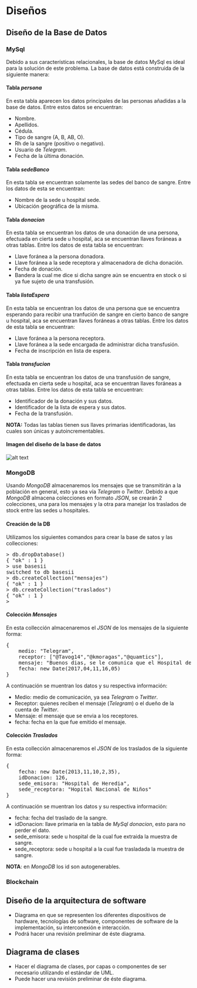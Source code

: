 # Diseños
## Diseño de la Base de Datos

### MySql

Debido a sus características relacionales, la base de datos MySql es ideal para la solución de este problema. La base de datos está construida de la siguiente manera:

#### Tabla *persona*

En esta tabla aparecen los datos principales de las personas añadidas a la base de datos. Entre estos datos se encuentran: 

- Nombre.
- Apellidos.
- Cédula.
- Tipo de sangre (A, B, AB, O).
- Rh de la sangre (positivo o negativo).
- Usuario de *Telegram*.
- Fecha de la última donación.

#### Tabla *sedeBanco*

En esta tabla se encuentran solamente las sedes del banco de sangre. Entre los datos de esta se encuentran:

- Nombre de la sede u hospital sede.
- Ubicación geográfica de la misma.

#### Tabla *donacion*

En esta tabla se encuentran los datos de una donación de una persona, efectuada en cierta sede u hospital, aca se encuentran llaves foráneas a otras tablas. Entre los datos de esta tabla se encuentran: 

- Llave foránea a la persona donadora.
- Llave foránea a la sede receptora y almacenadora de dicha donación.
- Fecha de donación.
- Bandera la cual me dice si dicha sangre aún se encuentra en stock o si ya fue sujeto de una transfusión. 

#### Tabla *listaEspera*

En esta tabla se encuentran los datos de una persona que se encuentra esperando para recibir una tranfución de sangre en cierto banco de sangre u hospital, aca se encuentran llaves foráneas a otras tablas. Entre los datos de esta tabla se encuentran: 

- Llave foránea a la persona receptora.
- Llave foránea a la sede encargada de administrar dicha transfusión.
- Fecha de inscripción en lista de espera. 

#### Tabla *transfucion*

En esta tabla se encuentran los datos de una transfusión de sangre, efectuada en cierta sede u hospital, aca se encuentran llaves foráneas a otras tablas. Entre los datos de esta tabla se encuentran: 

- Identificador de la donación y sus datos.
- Identificador de la lista de espera y sus datos.
- Fecha de la transfusión.

**NOTA:** Todas las tablas tienen sus llaves primarias identificadoras, las cuales son únicas y  autoincrementables. 


#### Imagen del diseño de la base de datos

![alt text](http://i.imgur.com/Qd4JRMO.png "Diseño")

### MongoDB

Usando *MongoDB* almacenaremos los mensajes que se transmitirán a la población en general, esto ya sea vía *Telegram* o *Twitter*. Debido a que *MongoDB* almacena colecciones en formato *JSON*, se crearán 2 colecciones, una para los mensajes y la otra para manejar los traslados de stock entre las sedes u hospitales.

#### Creación de la DB

Utilizamos los siguientes comandos para crear la base de satos y las collecciones:

<pre class="prettyprint notranslate">
&gt; db.dropDatabase()
{ "ok" : 1 }
&gt; use basesii
switched to db basesii
&gt; db.createCollection("mensajes")
{ "ok" : 1 }
&gt; db.createCollection("traslados")
{ "ok" : 1 }
&gt;
</pre>

#### Colección *Mensajes*

En esta collección almacenaremos el *JSON* de los mensajes de la siguiente forma:

<pre class="prettyprint notranslate">
{
	medio: "Telegram",
	receptor: ["@Tavog14","@kmoragas","@quamtics"],
	mensaje: "Buenos dias, se le comunica que el Hospital de Alajuela ocupa recervas de sangre tipo A+, acerquese a donar y ayudenos a salvar vidas",
	fecha: new Date(2017,04,11,16,05)
}
</pre>

A continuación se muentran los datos y su respectiva información:

- Medio: medio de comunicación, ya sea *Telegram* o *Twitter*.
- Receptor: quienes reciben el mensaje (*Telegram*) o el dueño de la cuenta de *Twitter*.
- Mensaje: el mensaje que se envia a los receptores.
- fecha: fecha en la que fue emitido el mensaje.

#### Colección *Traslados*

En esta collección almacenaremos el *JSON* de los traslados de la siguiente forma:

<pre class="prettyprint notranslate">
{
	fecha: new Date(2013,11,10,2,35),
	idDonacion: 126,
	sede_emisora: "Hospital de Heredia",
	sede_receptora: "Hopital Nacional de Niños"
}
</pre>

A continuación se muentran los datos y su respectiva información:

- fecha: fecha del traslado de la sangre.
- idDonacion: llave primaria en la tabla de *MySql donacion*, esto para no perder el dato.
- sede_emisora: sede u hospital de la cual fue extraida la muestra de sangre.
- sede_receptora: sede u hospital a la cual fue trasladada la muestra de sangre.

**NOTA**: en *MongoDB* los id son autogenerables.

### Blockchain

## Diseño de la arquitectura de software

- Diagrama en que se representen los diferentes dispositivos de hardware, tecnologías de software, componentes de software de la implementación, su interconexión e interacción.
- Podrá hacer una revisión preliminar de éste diagrama.

## Diagrama de clases

- Hacer el diagrama de clases, por capas o componentes de ser necesario utilizando el estándar de UML.
- Puede hacer una revisión preliminar de éste diagrama.
